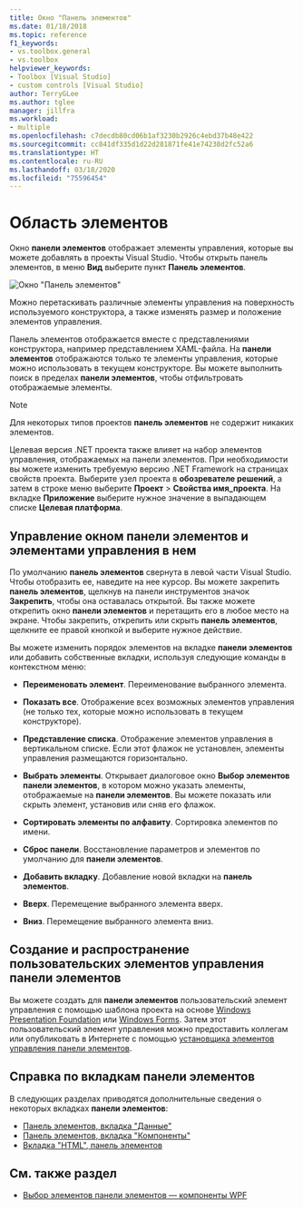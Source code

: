 ```yaml
---
title: Окно "Панель элементов"
ms.date: 01/18/2018
ms.topic: reference
f1_keywords:
- vs.toolbox.general
- vs.toolbox
helpviewer_keywords:
- Toolbox [Visual Studio]
- custom controls [Visual Studio]
author: TerryGLee
ms.author: tglee
manager: jillfra
ms.workload:
- multiple
ms.openlocfilehash: c7decdb80cd06b1af3230b2926c4ebd37b48e422
ms.sourcegitcommit: cc841df335d1d22d281871fe41e74238d2fc52a6
ms.translationtype: HT
ms.contentlocale: ru-RU
ms.lasthandoff: 03/18/2020
ms.locfileid: "75596454"
---
```

# <a name="toolbox"></a>Область элементов

Окно **панели элементов** отображает элементы управления, которые вы можете добавлять в проекты Visual Studio. Чтобы открыть панель элементов, в меню **Вид** выберите пункт **Панель элементов**.

![Окно "Панель элементов"](media/toolbox.png)

Можно перетаскивать различные элементы управления на поверхность используемого конструктора, а также изменять размер и положение элементов управления.

Панель элементов отображается вместе с представлениями конструктора, например представлением XAML-файла. На **панели элементов** отображаются только те элементы управления, которые можно использовать в текущем конструкторе. Вы можете выполнить поиск в пределах **панели элементов**, чтобы отфильтровать отображаемые элементы.

> [!NOTE]
> Для некоторых типов проектов **панель элементов** не содержит никаких элементов.

Целевая версия .NET проекта также влияет на набор элементов управления, отображаемых на панели элементов. При необходимости вы можете изменить требуемую версию .NET Framework на страницах свойств проекта. Выберите узел проекта в **обозревателе решений**, а затем в строке меню выберите **Проект** > **Свойства имя_проекта**. На вкладке **Приложение** выберите нужное значение в выпадающем списке **Целевая платформа**.

## <a name="manage-the-toolbox-window-and-its-controls"></a>Управление окном панели элементов и элементами управления в нем

По умолчанию **панель элементов** свернута в левой части Visual Studio. Чтобы отобразить ее, наведите на нее курсор. Вы можете закрепить **панель элементов**, щелкнув на панели инструментов значок **Закрепить**, чтобы она оставалась открытой. Вы также можете открепить окно **панели элементов** и перетащить его в любое место на экране. Чтобы закрепить, открепить или скрыть **панель элементов**, щелкните ее правой кнопкой и выберите нужное действие.

Вы можете изменить порядок элементов на вкладке **панели элементов** или добавить собственные вкладки, используя следующие команды в контекстном меню:

- **Переименовать элемент**. Переименование выбранного элемента.

- **Показать все**. Отображение всех возможных элементов управления (не только тех, которые можно использовать в текущем конструкторе).

- **Представление списка**. Отображение элементов управления в вертикальном списке. Если этот флажок не установлен, элементы управления размещаются горизонтально.

- **Выбрать элементы**. Открывает диалоговое окно **Выбор элементов панели элементов**, в котором можно указать элементы, отображаемые на **панели элементов**. Вы можете показать или скрыть элемент, установив или сняв его флажок.

- **Сортировать элементы по алфавиту**. Сортировка элементов по имени.

- **Сброс панели**. Восстановление параметров и элементов по умолчанию для **панели элементов**.

- **Добавить вкладку**. Добавление новой вкладки на **панель элементов**.

- **Вверх**. Перемещение выбранного элемента вверх.

- **Вниз**. Перемещение выбранного элемента вниз.

## <a name="create-and-distribute-custom-toolbox-controls"></a>Создание и распространение пользовательских элементов управления панели элементов

Вы можете создать для **панели элементов** пользовательский элемент управления с помощью шаблона проекта на основе [Windows Presentation Foundation](../../extensibility/creating-a-wpf-toolbox-control.md) или [Windows Forms](../../extensibility/creating-a-windows-forms-toolbox-control.md). Затем этот пользовательский элемент управления можно предоставить коллегам или опубликовать в Интернете с помощью [установщика элементов управления панели элементов](https://download.microsoft.com/download/8/3/6/836657BD-9CCB-4ED4-B9D2-FB769473B284/TCI_whitepaper.docx).

## <a name="help-on-toolbox-tabs"></a>Справка по вкладкам панели элементов

В следующих разделах приводятся дополнительные сведения о некоторых вкладках **панели элементов**:

- [Панель элементов, вкладка "Данные"](../../ide/reference/toolbox-data-tab.md)
- [Панель элементов, вкладка "Компоненты"](../../ide/reference/toolbox-components-tab.md)
- [Вкладка "HTML", панель элементов](../../ide/reference/toolbox-html-tab.md)

## <a name="see-also"></a>См. также раздел

- [Выбор элементов панели элементов — компоненты WPF](choose-toolbox-items-wpf-components.md)
